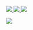 
<p align="left">
  <a href="https://twitter.com/zeroSteiner">
    <img src="https://img.shields.io/twitter/follow/zeroSteiner?style=for-the-badge&label=%40zeroSteiner&logo=twitter&logoColor=white&labelColor=585858&color=c02000">
  </a>

  <a href="https://www.linkedin.com/in/spencer-mcintyre-b48987194/">
    <img src="https://img.shields.io/badge/-spencer-blue?style=for-the-badge&logo=Linkedin&logoColor=white&labelColor=585858&color=c02000">
  </a>

  <a href="https://keybase.io/zeroSteiner">
    <img src="https://img.shields.io/keybase/pgp/zeroSteiner?style=for-the-badge&logoColor=white&labelColor=585858&color=c02000">
  </a>

</p>

<img src="https://github-readme-stats.vercel.app/api?username=zeroSteiner&show_icons=true&theme=dark&title_color=d0d0d0&icon_color=d81000&text_color=e0e0e0&bg_color=383838">
